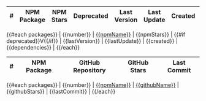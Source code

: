 | # | NPM Package | NPM Stars | Deprecated | Last Version | Last Update | Created | Dependencies |
|-|-|-|-|-|-|-|-|
{{#each packages}}
| {{number}} | [{{npmName}}](https://www.npmjs.org/package/{{npmName}}) | {{npmStars}} | {{#if deprecated}}V{{/if}} | {{lastVersion}} | {{lastUpdate}} | {{created}} | {{dependencies}} |
{{/each}}

| # | NPM Package | GitHub Repository | GitHub Stars | Last Commit |
|-|-|-|-|-|
{{#each packages}}
| {{number}} | [{{npmName}}](https://www.npmjs.org/package/{{npmName}}) | [{{githubName}}](https://github.com/{{githubName}}) | {{githubStars}} | {{lastCommit}} |
{{/each}}
